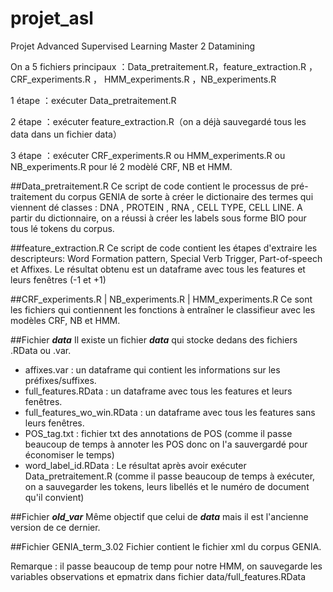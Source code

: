 # projet_asl
Projet Advanced Supervised Learning Master 2 Datamining

On a 5 fichiers principaux ：Data_pretraitement.R，feature_extraction.R ，CRF_experiments.R ， HMM_experiments.R ，NB_experiments.R

1 étape ：exécuter Data_pretraitement.R

2 étape ：exécuter feature_extraction.R（on a déjà sauvegardé tous les data dans un fichier data）

3 étape ：exécuter CRF_experiments.R ou HMM_experiments.R ou NB_experiments.R pour lé 2 modèlé CRF, NB et HMM.

##Data_pretraitement.R
Ce script de code contient le processus de pré-traitement du corpus GENIA de sorte à créer le dictionaire des termes qui viennent dé classes : DNA , PROTEIN , RNA , CELL TYPE, CELL LINE. A partir du dictionnaire, on a réussi à créer les labels sous forme BIO pour tous lé tokens du corpus.

##feature_extraction.R
Ce script de code contient les étapes d'extraire les descripteurs: Word Formation pattern, Special Verb Trigger, Part-of-speech et Affixes. Le résultat obtenu est un dataframe avec tous les features et leurs fenêtres (-1 et +1)

##CRF_experiments.R | NB_experiments.R | HMM_experiments.R
Ce sont les fichiers qui contiennent les fonctions à entraîner le classifieur avec les modèles CRF, NB et HMM.

##Fichier ***data***
Il existe un fichier ***data*** qui stocke dedans des fichiers .RData ou .var.
- affixes.var : un dataframe qui contient les informations sur les préfixes/suffixes.
- full_features.RData : un dataframe avec tous les features et leurs fenêtres.
- full_features_wo_win.RData : un dataframe avec tous les features sans leurs fenêtres.
- POS_tag.txt : fichier txt des annotations de POS (comme il passe beaucoup de temps à annoter les POS donc on l'a sauvergardé pour économiser le temps)
- word_label_id.RData : Le résultat après avoir exécuter Data_pretraitement.R (comme il passe beaucoup de temps à exécuter, on a sauvegarder les tokens, leurs libellés et le numéro de document qu'il convient)

##Fichier ***old_var***
Même objectif que celui de ***data*** mais il est l'ancienne version de ce dernier.

##Fichier GENIA_term_3.02
Fichier contient le fichier xml du corpus GENIA.

Remarque : il passe beaucoup de temp pour notre HMM, on sauvegarde les variables observations et epmatrix dans fichier data/full_features.RData     
